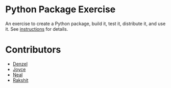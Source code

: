 # Python Package Exercise

An exercise to create a Python package, build it, test it, distribute it, and use it. See [instructions](./instructions.md) for details.

# Contributors

* [Denzel](https://github.com/denprud)
* [Joyce](https://github.com/joyxe-xie)
* [Neal](https://github.com/nhaulsey)
* [Rakshit](https://github.com/RakSridhar23)
